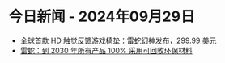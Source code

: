 # 今日新闻 - 2024年09月29日
- [全球首款 HD 触觉反馈游戏椅垫：雷蛇幻神发布，299.99 美元](https://www.ithome.com/0/799/178.htm)
- [雷蛇：到 2030 年所有产品 100% 采用可回收环保材料](https://www.ithome.com/0/799/177.htm)
